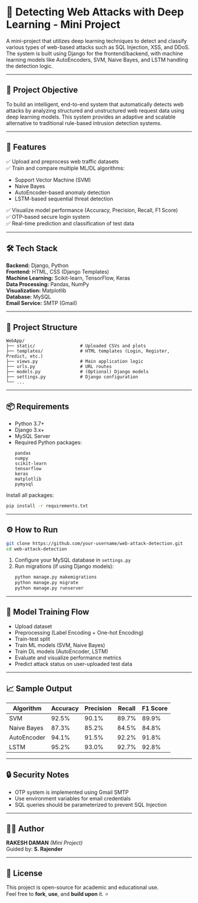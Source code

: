 # 🔐 Detecting Web Attacks with Deep Learning - Mini Project

A mini-project that utilizes deep learning techniques to detect and classify various types of web-based attacks such as SQL Injection, XSS, and DDoS. The system is built using Django for the frontend/backend, with machine learning models like AutoEncoders, SVM, Naive Bayes, and LSTM handling the detection logic.

---

## 📌 Project Objective

To build an intelligent, end-to-end system that automatically detects web attacks by analyzing structured and unstructured web request data using deep learning models. This system provides an adaptive and scalable alternative to traditional rule-based intrusion detection systems.

---

## 🚀 Features

✅ Upload and preprocess web traffic datasets  
✅ Train and compare multiple ML/DL algorithms:
- Support Vector Machine (SVM)
- Naive Bayes
- AutoEncoder-based anomaly detection
- LSTM-based sequential threat detection

✅ Visualize model performance (Accuracy, Precision, Recall, F1 Score)  
✅ OTP-based secure login system  
✅ Real-time prediction and classification of test data  

---

## 🛠️ Tech Stack

**Backend:** Django, Python  
**Frontend:** HTML, CSS (Django Templates)  
**Machine Learning:** Scikit-learn, TensorFlow, Keras  
**Data Processing:** Pandas, NumPy  
**Visualization:** Matplotlib  
**Database:** MySQL  
**Email Service:** SMTP (Gmail)

---

## 📂 Project Structure

```
WebApp/
├── static/                 # Uploaded CSVs and plots  
├── templates/              # HTML templates (Login, Register, Predict, etc.)  
├── views.py                # Main application logic  
├── urls.py                 # URL routes  
├── models.py               # (Optional) Django models  
├── settings.py             # Django configuration  
└── ...
```

---

## 📦 Requirements

- Python 3.7+  
- Django 3.x+  
- MySQL Server  
- Required Python packages:
  ```
  pandas
  numpy
  scikit-learn
  tensorflow
  keras
  matplotlib
  pymysql
  ```

Install all packages:
```bash
pip install -r requirements.txt
```

---

## ⚙️ How to Run

```bash
git clone https://github.com/your-username/web-attack-detection.git
cd web-attack-detection
```

1. Configure your MySQL database in `settings.py`  
2. Run migrations (if using Django models):  
   ```bash
   python manage.py makemigrations
   python manage.py migrate
   python manage.py runserver
   ```

---

## 🧠 Model Training Flow

- Upload dataset  
- Preprocessing (Label Encoding + One-hot Encoding)  
- Train-test split  
- Train ML models (SVM, Naive Bayes)  
- Train DL models (AutoEncoder, LSTM)  
- Evaluate and visualize performance metrics  
- Predict attack status on user-uploaded test data  

---

## 📈 Sample Output

| Algorithm     | Accuracy | Precision | Recall | F1 Score |
|---------------|----------|-----------|--------|----------|
| SVM           | 92.5%    | 90.1%     | 89.7%  | 89.9%    |
| Naive Bayes   | 87.3%    | 85.2%     | 84.5%  | 84.8%    |
| AutoEncoder   | 94.1%    | 91.5%     | 92.2%  | 91.8%    |
| LSTM          | 95.2%    | 93.0%     | 92.7%  | 92.8%    |

---

## 🔒 Security Notes

- OTP system is implemented using Gmail SMTP  
- Use environment variables for email credentials  
- SQL queries should be parameterized to prevent SQL Injection  

---

## 👨‍💻 Author

**RAKESH DAMAN** *(Mini Project)*  
Guided by: **S. Rajender**

---

## 📃 License

This project is open-source for academic and educational use.  
Feel free to **fork**, **use**, and **build upon** it. ⭐
